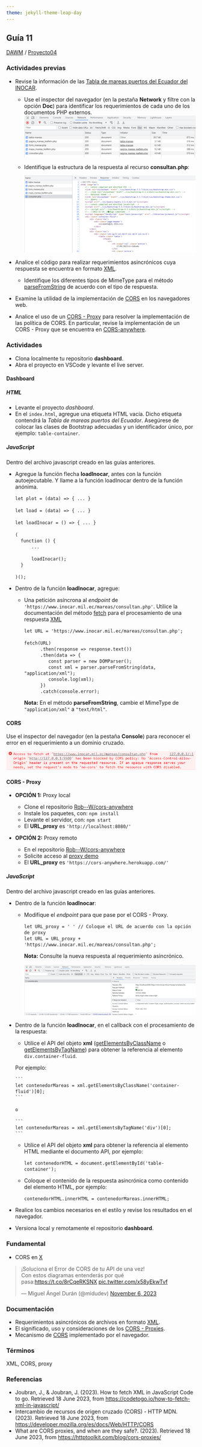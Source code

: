 ```yaml
---
theme: jekyll-theme-leap-day
---
```


## Guía 11

[DAWM](/DAWM/) / [Proyecto04](/DAWM/proyectos/2023/proyecto04)

### Actividades previas

* Revise la información de las [Tabla de mareas puertos del Ecuador del INOCAR](https://www.inocar.mil.ec/web/index.php/productos/tabla-mareas).

	- Use el inspector del navegador (en la pestaña **Network** y filtre con la opción **Doc**) para identificar los requerimientos de cada uno de los documentos PHP externos. 
  	![docs](imagenes/docs.png)

  - Identifique la estructura de la respuesta al recurso **consultan.php**:

  	![consultan](imagenes/consultan.png)

* Analice el código para realizar requerimientos asincrónicos cuya respuesta se encuentra en formato [XML](https://codetogo.io/how-to-fetch-xml-in-javascript/).
	- Identifique los diferentes tipos de MimeType para el método [parseFromString](https://developer.mozilla.org/en-US/docs/Web/API/DOMParser/parseFromString) de acuerdo con el tipo de respuesta.

* Examine la utilidad de la implementación de [CORS](https://developer.mozilla.org/es/docs/Web/HTTP/CORS) en los navegadores web.

* Analice el uso de un [CORS - Proxy](https://httptoolkit.com/blog/cors-proxies/) para resolver la implementación de las política de CORS. En particular, revise la implementación de un CORS - Proxy que se encuentra en [CORS-anywhere](https://github.com/Rob--W/cors-anywhere).

 
### Actividades

* Clona localmente tu repositorio **dashboard**.
* Abra el proyecto en VSCode y levante el live server.

#### Dashboard

##### HTML

* Levante el proyecto _dashboard_.
* En el `index.html`, agregue una etiqueta HTML vacía. Dicho etiqueta contendrá la _Tabla de mareas puertos del Ecuador_. Asegúrese de colocar las clases de Bootstrap adecuadas y un identificador único, por ejemplo: `table-container`. 

##### JavaScript

Dentro del archivo javascript creado en las guías anteriores.

* Agregue la función flecha **loadInocar**, antes con la función autoejecutable. Y llame a la función loadInocar dentro de la función anónima.

  ```
  let plot = (data) => { ... }

  let load = (data) => { ... }
  
  let loadInocar = () => { ... }

  (
    function () { 
    	... 

    	loadInocar();
    }

  )();
  ```

* Dentro de la función **loadInocar**, agregue:

  - Una petición asíncrona al _endpoint_ de `'https://www.inocar.mil.ec/mareas/consultan.php'`. Utilice la documentación del método [fetch](https://www.javascripttutorial.net/javascript-fetch-api/) para el procesamiento de una respuesta [XML](https://codetogo.io/how-to-fetch-xml-in-javascript/)

	  ```
	  let URL = 'https://www.inocar.mil.ec/mareas/consultan.php';

	  fetch(URL)
		 	.then(response => response.text())
			.then(data => {
			   const parser = new DOMParser();
			   const xml = parser.parseFromString(data, "application/xml");
			   console.log(xml);
			})
			.catch(console.error);
	  ```

	**Nota:** En el método **parseFromString**, cambie el MimeType de `"application/xml"` a `"text/html"`.


#### CORS

Use el inspector del navegador (en la pestaña **Console**) para reconocer el error en el requerimiento a un dominio cruzado. 

![cors](imagenes/cors.png)

#### CORS - Proxy

* **OPCIÓN 1:** Proxy local

	+ Clone el repositorio [Rob--W/cors-anywhere](https://github.com/Rob--W/cors-anywhere) 
	+ Instale los paquetes, con: `npm install`
	+ Levante el servidor, con: `npm start`
	+ El **URL_proxy** es `'http://localhost:8080/'`

* **OPCIÓN 2:** Proxy remoto
	
	+ En el repositorio [Rob--W/cors-anywhere](https://github.com/Rob--W/cors-anywhere)
	+ Solicite acceso al [proxy demo](https://cors-anywhere.herokuapp.com/corsdemo)
	+ El **URL_proxy** es `'https://cors-anywhere.herokuapp.com/'`

##### JavaScript

Dentro del archivo javascript creado en las guías anteriores.

* Dentro de la función **loadInocar**:

	- Modifique el _endpoint_ para que pase por el CORS - Proxy.

		```
		let URL_proxy = ' ' // Coloque el URL de acuerdo con la opción de proxy
	  let URL = URL_proxy + 'https://www.inocar.mil.ec/mareas/consultan.php';
	  ```

		**Nota:** Consulte la nueva respuesta al requerimiento asincrónico.

		![proxyconsultan](imagenes/proxyconsultan.png)


* Dentro de la función **loadInocar**, en el callback con el procesamiento de la respuesta:

	- Utilice el API del objeto **xml** ([getElementsByClassName](https://developer.mozilla.org/es/docs/Web/API/Document/getElementsByClassName) o [getElementsByTagName](https://developer.mozilla.org/es/docs/Web/API/Document/getElementsByTagName)) para obtener la referencia al elemento `div.container-fluid`.

  	Por ejemplo:

	  ```
	  let contenedorMareas = xml.getElementsByClassName('container-fluid')[0];
	  ```

	  o 

	  ```
	  let contenedorMareas = xml.getElementsByTagName('div')[0];
	  ```

  - Utilice el API del objeto **xml** para obtener la referencia al elemento HTML mediante el documento API, por ejemplo:
  	  
	  ```
	  let contenedorHTML = document.getElementById('table-container');
	  ```

  - Coloque el contenido de la respuesta asincrónica como contenido del elemento HTML, por ejemplo:

	  ```
	  contenedorHTML.innerHTML = contenedorMareas.innerHTML;
	  ```

* Realice los cambios necesarios en el estilo y revise los resultados en el navegador.

* Versiona local y remotamente el repositorio **dashboard**.


### Fundamental

* CORS en [X](https://twitter.com/midudev/status/1721516493995716680)

<blockquote class="twitter-tweet"><p lang="es" dir="ltr">¡Soluciona el Error de CORS de tu API de una vez!<br>Con estos diagramas entenderás por qué pasa:<a href="https://t.co/8rCqeRKSNX">https://t.co/8rCqeRKSNX</a> <a href="https://t.co/x58yEkwTvf">pic.twitter.com/x58yEkwTvf</a></p>&mdash; Miguel Ángel Durán (@midudev) <a href="https://twitter.com/midudev/status/1721516493995716680?ref_src=twsrc%5Etfw">November 6, 2023</a></blockquote> <script async src="https://platform.twitter.com/widgets.js" charset="utf-8"></script>

### Documentación

* Requerimientos asincrónicos de archivos en formato [XML](https://codetogo.io/how-to-fetch-xml-in-javascript/).
* El significado, uso y consideraciones de los [CORS - Proxies](https://httptoolkit.com/blog/cors-proxies/).
* Mecanismo de [CORS](https://developer.mozilla.org/es/docs/Web/HTTP/CORS) implementado por el navegador.

### Términos

XML, CORS, proxy

### Referencias

* Joubran, J., & Joubran, J. (2023). How to fetch XML in JavaScript  Code to go. Retrieved 18 June 2023, from https://codetogo.io/how-to-fetch-xml-in-javascript/
* Intercambio de recursos de origen cruzado (CORS) - HTTP MDN. (2023). Retrieved 18 June 2023, from https://developer.mozilla.org/es/docs/Web/HTTP/CORS
* What are CORS proxies, and when are they safe?. (2023). Retrieved 18 June 2023, from https://httptoolkit.com/blog/cors-proxies/